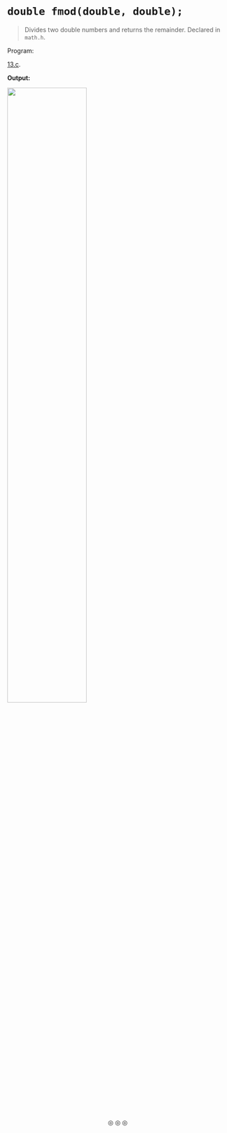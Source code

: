 # `double fmod(double, double);`
>Divides two double numbers and returns the remainder. Declared in `math.h`.

Program:

[13.c](https://github.com/C0DER11101/GoingFurtherWithC/blob/MoreC/tests/13.c).

**Output:**

<img src="https://user-images.githubusercontent.com/96164229/239681917-d65fa06b-fa25-47e8-a8b3-0c7d214a00d9.PNG" width="60%" height="60%">
<p align="center">
&#9678; &#9678; &#9678;
</p>
